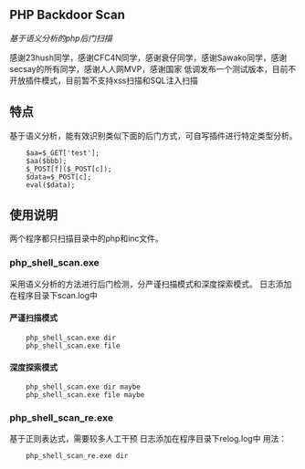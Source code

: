 ## PHP Backdoor Scan ##
_基于语义分析的php后门扫描_

感谢23hush同学，感谢CFC4N同学，感谢衰仔同学，感谢Sawako同学，感谢secsay的所有同学，感谢人人网MVP，感谢国家
低调发布一个测试版本，目前不开放插件模式，目前暂不支持xss扫描和SQL注入扫描

## 特点 ##
基于语义分析，能有效识别类似下面的后门方式，可自写插件进行特定类型分析。
```
    $aa=$_GET['test'];
    $aa($bbb);
    $_POST[f]($_POST[c]);
    $data=$_POST[c];
    eval($data);
```
## 使用说明 ##

两个程序都只扫描目录中的php和inc文件。

### php\_shell\_scan.exe ###
采用语义分析的方法进行后门检测，分严谨扫描模式和深度探索模式。
日志添加在程序目录下scan.log中
#### 严谨扫描模式 ####
```
	php_shell_scan.exe dir
	php_shell_scan.exe file
```
#### 深度探索模式 ####
```
	php_shell_scan.exe dir maybe
	php_shell_scan.exe file maybe
```

### php\_shell\_scan\_re.exe ###
基于正则表达式，需要较多人工干预
日志添加在程序目录下relog.log中
用法：
```
	php_shell_scan_re.exe dir
```